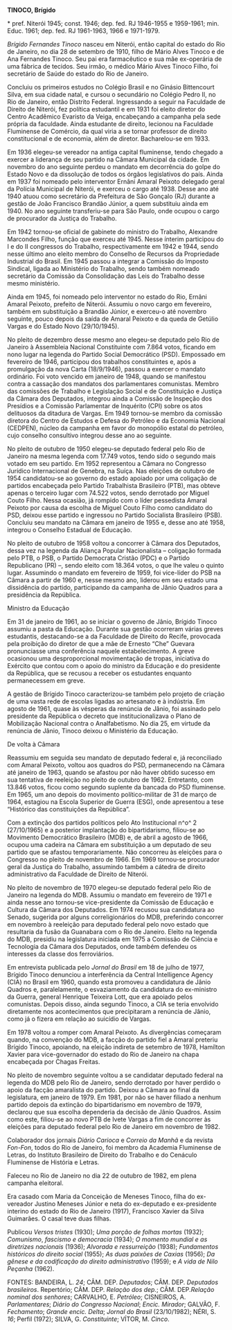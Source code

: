 **TINOCO, Brígido**

\* pref. Niterói 1945; const. 1946; dep. fed. RJ 1946-1955 e 1959-1961;
min. Educ. 1961; dep. fed. RJ 1961-1963, 1966 e 1971-1979.

*Brígido Fernandes Tinoco* nasceu em Niterói, então capital do estado do
Rio de Janeiro, no dia 28 de setembro de 1910, filho de Mário Alves
Tinoco e de Ana Fernandes Tinoco. Seu pai era farmacêutico e sua mãe
ex-operária de uma fábrica de tecidos. Seu irmão, o médico Mário Alves
Tinoco Filho, foi secretário de Saúde do estado do Rio de Janeiro.

Concluiu os primeiros estudos no Colégio Brasil e no Ginásio Bittencourt
Silva, em sua cidade natal, e cursou o secundário no Colégio Pedro II,
no Rio de Janeiro, então Distrito Federal. Ingressando a seguir na
Faculdade de Direito de Niterói, fez política estudantil e em 1931 foi
eleito diretor do Centro Acadêmico Evaristo da Veiga, encabeçando a
campanha pela sede própria da faculdade. Ainda estudante de direito,
lecionou na Faculdade Fluminense de Comércio, da qual viria a se tornar
professor de direito constitucional e de economia, além de diretor.
Bacharelou-se em 1933.

Em 1936 elegeu-se vereador na antiga capital fluminense, tendo chegado a
exercer a liderança de seu partido na Câmara Municipal da cidade. Em
novembro do ano seguinte perdeu o mandato em decorrência do golpe do
Estado Novo e da dissolução de todos os órgãos legislativos do país.
Ainda em 1937 foi nomeado pelo interventor Ernâni Amaral Peixoto
delegado geral da Polícia Municipal de Niterói, e exerceu o cargo até
1938. Desse ano até 1940 atuou como secretário da Prefeitura de São
Gonçalo (RJ) durante a gestão de João Francisco Brandão Júnior, a quem
substituiu ainda em 1940. No ano seguinte transferiu-se para São Paulo,
onde ocupou o cargo de procurador da Justiça do Trabalho.

Em 1942 tornou-se oficial de gabinete do ministro do Trabalho, Alexandre
Marcondes Filho, função que exerceu até 1945. Nesse ínterim participou
do I e do II congressos do Trabalho, respectivamente em 1942 e 1944,
sendo nesse último ano eleito membro do Conselho de Recursos da
Propriedade Industrial do Brasil. Em 1945 passou a integrar a Comissão
do Imposto Sindical, ligada ao Ministério do Trabalho, sendo também
nomeado secretário da Comissão da Consolidação das Leis do Trabalho
desse mesmo ministério.

Ainda em 1945, foi nomeado pelo interventor no estado do Rio, Ernâni
Amaral Peixoto, prefeito de Niterói. Assumiu o novo cargo em fevereiro,
também em substituição a Brandão Júnior, e exerceu-o até novembro
seguinte, pouco depois da saída de Amaral Peixoto e da queda de Getúlio
Vargas e do Estado Novo (29/10/1945).

No pleito de dezembro desse mesmo ano elegeu-se deputado pelo Rio de
Janeiro à Assembleia Nacional Constituinte com 7.864 votos, ficando em
nono lugar na legenda do Partido Social Democrático (PSD). Empossado em
fevereiro de 1946, participou dos trabalhos constituintes e, após a
promulgação da nova Carta (18/9/1946), passou a exercer o mandato
ordinário. Foi voto vencido em janeiro de 1948, quando se manifestou
contra a cassação dos mandatos dos parlamentares comunistas. Membro das
comissões de Trabalho e Legislação Social e de Constituição e Justiça da
Câmara dos Deputados, integrou ainda a Comissão de Inspeção dos
Presídios e a Comissão Parlamentar de Inquérito (CPI) sobre os atos
delituosos da ditadura de Vargas. Em 1949 tornou-se membro da comissão
diretora do Centro de Estudos e Defesa do Petróleo e da Economia
Nacional (CEDPEN), núcleo da campanha em favor do monopólio estatal do
petróleo, cujo conselho consultivo integrou desse ano ao seguinte.

No pleito de outubro de 1950 elegeu-se deputado federal pelo Rio de
Janeiro na mesma legenda com 17.749 votos, tendo sido o segundo mais
votado em seu partido. Em 1952 representou a Câmara no Congresso
Jurídico Internacional de Genebra, na Suíça. Nas eleições de outubro de
1954 candidatou-se ao governo do estado apoiado por uma coligação de
partidos encabeçada pelo Partido Trabalhista Brasileiro (PTB), mas
obteve apenas o terceiro lugar com 74.522 votos, sendo derrotado por
Miguel Couto Filho. Nessa ocasião, já rompido com o líder pessedista
Amaral Peixoto por causa da escolha de Miguel Couto Filho como candidato
do PSD, deixou esse partido e ingressou no Partido Socialista Brasileiro
(PSB). Concluiu seu mandato na Câmara em janeiro de 1955 e, desse ano
até 1958, integrou o Conselho Estadual de Educação.

No pleito de outubro de 1958 voltou a concorrer à Câmara dos Deputados,
dessa vez na legenda da Aliança Popular Nacionalista – coligação formada
pelo PTB, o PSB, o Partido Democrata Cristão (PDC) e o Partido
Republicano (PR) –, sendo eleito com 18.364 votos, o que lhe valeu o
quinto lugar. Assumindo o mandato em fevereiro de 1959, foi vice-líder
do PSB na Câmara a partir de 1960 e, nesse mesmo ano, liderou em seu
estado uma dissidência do partido, participando da campanha de Jânio
Quadros para a presidência da República.

Ministro da Educação

Em 31 de janeiro de 1961, ao se iniciar o governo de Jânio, Brígido
Tinoco assumiu a pasta da Educação. Durante sua gestão ocorreram várias
greves estudantis, destacando-se a da Faculdade de Direito do Recife,
provocada pela proibição do diretor de que a mãe de Ernesto “Che”
Guevara pronunciasse uma conferência naquele estabelecimento. A greve
ocasionou uma desproporcional movimentação de tropas, iniciativa do
Exército que contou com o apoio do ministro da Educação e do presidente
da República, que se recusou a receber os estudantes enquanto
permanecessem em greve.

A gestão de Brígido Tinoco caracterizou-se também pelo projeto de
criação de uma vasta rede de escolas ligadas ao artesanato e à
indústria. Em agosto de 1961, quase às vésperas da renúncia de Jânio,
foi assinado pelo presidente da República o decreto que
institucionalizava o Plano de Mobilização Nacional contra o
Analfabetismo. No dia 25, em virtude da renúncia de Jânio, Tinoco deixou
o Ministério da Educação.

De volta à Câmara

Reassumiu em seguida seu mandato de deputado federal e, já reconciliado
com Amaral Peixoto, voltou aos quadros do PSD, permanecendo na Câmara
até janeiro de 1963, quando se afastou por não haver obtido sucesso em
sua tentativa de reeleição no pleito de outubro de 1962. Entretanto, com
13.846 votos, ficou como segundo suplente da bancada do PSD fluminense.
Em 1965, um ano depois do movimento político-militar de 31 de março de
1964, estagiou na Escola Superior de Guerra (ESG), onde apresentou a
tese “Histórico das constituições da República”.

Com a extinção dos partidos políticos pelo Ato Institucional n^o^ 2
(27/10/1965) e a posterior implantação do bipartidarismo, filiou-se ao
Movimento Democrático Brasileiro (MDB) e, de abril a agosto de 1966,
ocupou uma cadeira na Câmara em substituição a um deputado de seu
partido que se afastou temporariamente. Não concorreu às eleições para o
Congresso no pleito de novembro de 1966. Em 1969 tornou-se procurador
geral da Justiça do Trabalho, assumindo também a cátedra de direito
administrativo da Faculdade de Direito de Niterói.

No pleito de novembro de 1970 elegeu-se deputado federal pelo Rio de
Janeiro na legenda do MDB. Assumiu o mandato em fevereiro de 1971 e
ainda nesse ano tornou-se vice-presidente da Comissão de Educação e
Cultura da Câmara dos Deputados. Em 1974 recusou sua candidatura ao
Senado, sugerida por alguns correligionários do MDB, preferindo
concorrer em novembro à reeleição para deputado federal pelo novo estado
que resultaria da fusão da Guanabara com o Rio de Janeiro. Eleito na
legenda do MDB, presidiu na legislatura iniciada em 1975 a Comissão de
Ciência e Tecnologia da Câmara dos Deputados, onde também defendeu os
interesses da classe dos ferroviários.

Em entrevista publicada pelo *Jornal do Brasil* em 18 de julho de 1977,
Brígido Tinoco denunciou a interferência da Central Intelligence Agency
(CIA) no Brasil em 1960, quando esta promoveu a candidatura de Jânio
Quadros e, paralelamente, o esvaziamento da candidatura do ex-ministro
da Guerra, general Henrique Teixeira Lott, que era apoiado pelos
comunistas. Depois disso, ainda segundo Tinoco, a CIA se teria envolvido
diretamente nos acontecimentos que precipitaram a renúncia de Jânio,
como já o fizera em relação ao suicídio de Vargas.

Em 1978 voltou a romper com Amaral Peixoto. As divergências começaram
quando, na convenção do MDB, a facção do partido fiel a Amaral preteriu
Brígido Tinoco, apoiando, na eleição indireta de setembro de 1978,
Hamílton Xavier para vice-governador do estado do Rio de Janeiro na
chapa encabeçada por Chagas Freitas.

No pleito de novembro seguinte voltou a se candidatar deputado federal
na legenda do MDB pelo Rio de Janeiro, sendo derrotado por haver perdido
o apoio da facção amaralista do partido. Deixou a Câmara ao final da
legislatura, em janeiro de 1979. Em 1981, por não se haver filiado a
nenhum partido depois da extinção do bipartidarismo em novembro de 1979,
declarou que sua escolha dependeria da decisão de Jânio Quadros. Assim
como este, filiou-se ao novo PTB de Ivete Vargas a fim de concorrer às
eleições para deputado federal pelo Rio de Janeiro em novembro de 1982.

Colaborador dos jornais *Diário Carioca* e *Correio da Manhã* e da
revista *Fon-Fon*, todos do Rio de Janeiro, foi membro da Academia
Fluminense de Letras, do Instituto Brasileiro de Direito do Trabalho e
do Cenáculo Fluminense de História e Letras.

Faleceu no Rio de Janeiro no dia 22 de outubro de 1982, em plena
campanha eleitoral.

Era casado com Maria da Conceição de Meneses Tinoco, filha do
ex-vereador Justino Meneses Júnior e neta do ex-deputado e ex-presidente
interino do estado do Rio de Janeiro (1917), Francisco Xavier da Silva
Guimarães. O casal teve duas filhas.

Publicou *Versos tristes* (1930); *Uma porção de folhas mortas* (1932);
*Comunismo*, *fascismo e democracia* (1934); *O momento mundial e as
diretrizes nacionais* (1936); *Alvorada e ressurreição* (1938);
*Fundamentos históricos do direito social* (1955); *As duas paixões de
Caxias* (1956); *Da gênese e da codificação do direito administrativo*
(1959); e *A vida de Nilo Peçanha* (1962).

FONTES: BANDEIRA, L. *24*; CÂM. DEP. *Deputados*; CÂM. DEP. *Deputados
brasileiros*. Repertório; CÂM. DEP. *Relação dos dep.*; CÂM.
DEP.*Relação nominal dos senhores*; CARVALHO, E. *Petróleo*; CISNEIROS,
A. *Parlamentares*; *Diário do Congresso* *Nacional*; *Encic. Mirador*;
GALVÃO, F. *Fechamento*; *Grande encic. Delta*; *Jornal do Brasil*
(23/10/1982); NÉRI, S. *16*; Perfil (1972); SILVA, G. *Constituinte*;
VÍTOR, M. *Cinco*.
